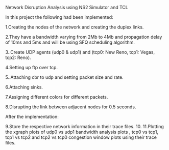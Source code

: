 Network Disruption Analysis using NS2 Simulator and TCL

In this project the following had been implemented:

1.Creating the nodes of the network and creating the duplex links.  

2.They have a bandwidth varying from 2Mb to 4Mb and propagation delay of 10ms and 5ms and will be using SFQ scheduling algorithm.

3..Create UDP agents (udp0 & udp1) and (tcp0: New Reno, tcp1: Vegas, tcp2: Reno).

4.Setting up ftp over tcp.

5..Attaching cbr to udp and setting packet size and rate.

6.Attaching sinks.

7.Assigning different colors for different packets.

8.Disrupting the link between adjacent nodes for 0.5 seconds.

After the implementation:

9.Store the respective network information in their trace files.
10.
11.Plotting the xgraph plots of udp0 vs udp1 bandwidth analysis plots , tcp0 vs tcp1, tcp1 vs tcp2 and tcp2 vs tcp0 congestion window plots using their trace files.
